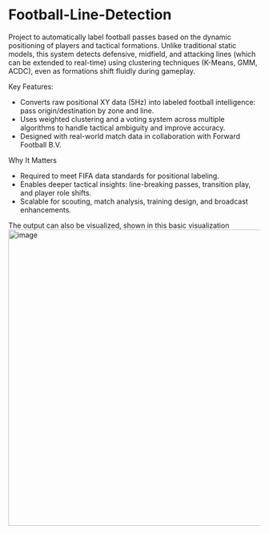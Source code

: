 # Football-Line-Detection

Project to automatically label football passes based on the dynamic positioning of players and tactical formations. Unlike traditional static models, this system detects defensive, midfield, and attacking lines (which can be extended to real-time) using clustering techniques (K-Means, GMM, ACDC), even as formations shift fluidly during gameplay.

Key Features:
- Converts raw positional XY data (5Hz) into labeled football intelligence: pass origin/destination by zone and line.
- Uses weighted clustering and a voting system across multiple algorithms to handle tactical ambiguity and improve accuracy.
- Designed with real-world match data in collaboration with Forward Football B.V.

Why It Matters
- Required to meet FIFA data standards for positional labeling.
- Enables deeper tactical insights: line-breaking passes, transition play, and player role shifts.
- Scalable for scouting, match analysis, training design, and broadcast enhancements.

The output can also be visualized, shown in this basic visualization 
<img width="966" height="591" alt="image" src="https://github.com/user-attachments/assets/aef81f89-d4dc-4d25-ad38-79b0377ca31a" />
